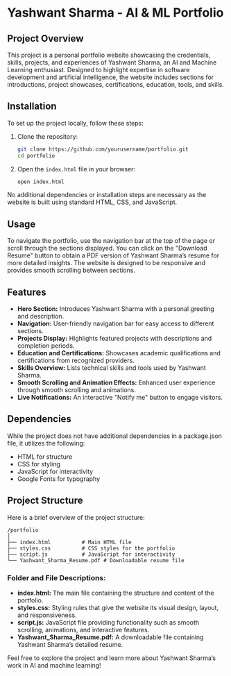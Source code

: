 

# Yashwant Sharma - AI & ML Portfolio

## Project Overview
This project is a personal portfolio website showcasing the credentials, skills, projects, and experiences of Yashwant Sharma, an AI and Machine Learning enthusiast. Designed to highlight expertise in software development and artificial intelligence, the website includes sections for introductions, project showcases, certifications, education, tools, and skills.

## Installation
To set up the project locally, follow these steps:

1. Clone the repository:
   ```bash
   git clone https://github.com/yourusername/portfolio.git
   cd portfolio
   ```

2. Open the `index.html` file in your browser:
   ```bash
   open index.html
   ```

No additional dependencies or installation steps are necessary as the website is built using standard HTML, CSS, and JavaScript.

## Usage
To navigate the portfolio, use the navigation bar at the top of the page or scroll through the sections displayed. You can click on the "Download Resume" button to obtain a PDF version of Yashwant Sharma’s resume for more detailed insights. The website is designed to be responsive and provides smooth scrolling between sections.

## Features
- **Hero Section:** Introduces Yashwant Sharma with a personal greeting and description.
- **Navigation:** User-friendly navigation bar for easy access to different sections.
- **Projects Display:** Highlights featured projects with descriptions and completion periods.
- **Education and Certifications:** Showcases academic qualifications and certifications from recognized providers.
- **Skills Overview:** Lists technical skills and tools used by Yashwant Sharma.
- **Smooth Scrolling and Animation Effects:** Enhanced user experience through smooth scrolling and animations.
- **Live Notifications:** An interactive "Notify me" button to engage visitors.

## Dependencies
While the project does not have additional dependencies in a package.json file, it utilizes the following:
- HTML for structure
- CSS for styling
- JavaScript for interactivity
- Google Fonts for typography

## Project Structure
Here is a brief overview of the project structure:

```
/portfolio
│
├── index.html          # Main HTML file
├── styles.css          # CSS styles for the portfolio
├── script.js           # JavaScript for interactivity
└── Yashwant_Sharma_Resume.pdf # Downloadable resume file
```

### Folder and File Descriptions:
- **index.html:** The main file containing the structure and content of the portfolio.
- **styles.css:** Styling rules that give the website its visual design, layout, and responsiveness.
- **script.js:** JavaScript file providing functionality such as smooth scrolling, animations, and interactive features.
- **Yashwant_Sharma_Resume.pdf:** A downloadable file containing Yashwant Sharma’s detailed resume.

Feel free to explore the project and learn more about Yashwant Sharma’s work in AI and machine learning!
